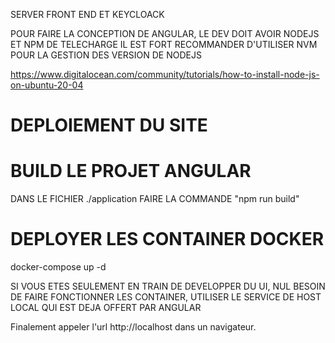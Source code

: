 SERVER FRONT END ET KEYCLOACK

POUR FAIRE LA CONCEPTION DE ANGULAR, LE DEV DOIT AVOIR NODEJS ET NPM DE TELECHARGE
IL EST FORT RECOMMANDER D'UTILISER NVM POUR LA GESTION DES VERSION DE NODEJS

https://www.digitalocean.com/community/tutorials/how-to-install-node-js-on-ubuntu-20-04

# DEPLOIEMENT DU SITE

# BUILD LE PROJET ANGULAR
DANS LE FICHIER ./application FAIRE LA COMMANDE "npm run build"

# DEPLOYER LES CONTAINER DOCKER
docker-compose up -d

SI VOUS ETES SEULEMENT EN TRAIN DE DEVELOPPER DU UI, NUL BESOIN DE FAIRE FONCTIONNER LES CONTAINER, UTILISER LE SERVICE DE HOST 
LOCAL QUI EST DEJA OFFERT PAR ANGULAR

Finalement appeler l'url http://localhost dans un navigateur.

